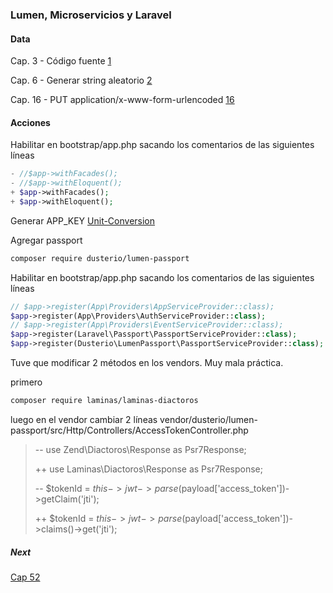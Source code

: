 ### Lumen, Microservicios y Laravel

#### Data

Cap. 3 - Código fuente [1](https://www.udemy.com/course/microservicios-con-lumen-una-arquitectura-orientada-a-servicios/learn/lecture/12176980#overview)


Cap. 6 - Generar string aleatorio [2](http://www.unit-conversion.info/texttools/random-string-generator/)

Cap. 16 - PUT application/x-www-form-urlencoded [16](https://www.udemy.com/course/microservicios-con-lumen-una-arquitectura-orientada-a-servicios/learn/lecture/12177192#overview)


#### Acciones

Habilitar en bootstrap/app.php sacando los comentarios de las siguientes líneas

```php
- //$app->withFacades();
- //$app->withEloquent();
+ $app->withFacades();
+ $app->withEloquent();
```

Generar APP_KEY
[Unit-Conversion](http://www.unit-conversion.info/texttools/random-string-generator/)

Agregar passport

```bash
composer require dusterio/lumen-passport
```


Habilitar en bootstrap/app.php sacando los comentarios de las siguientes líneas

```php
// $app->register(App\Providers\AppServiceProvider::class);
$app->register(App\Providers\AuthServiceProvider::class);
// $app->register(App\Providers\EventServiceProvider::class);
$app->register(Laravel\Passport\PassportServiceProvider::class);
$app->register(Dusterio\LumenPassport\PassportServiceProvider::class);
```
Tuve que modificar 2 métodos en los vendors. Muy mala práctica.

primero 
```bash
composer require laminas/laminas-diactoros
```

luego en el vendor cambiar 2 líneas
vendor/dusterio/lumen-passport/src/Http/Controllers/AccessTokenController.php

> -- use Zend\Diactoros\Response as Psr7Response;
>
> ++ use Laminas\Diactoros\Response as Psr7Response;
> 
> -- $tokenId = $this->jwt->parse($payload['access_token'])->getClaim('jti');
> 
> ++ $tokenId = $this->jwt->parse($payload['access_token'])->claims()->get('jti');


##### Next
[Cap 52](https://www.udemy.com/course/microservicios-con-lumen-una-arquitectura-orientada-a-servicios/learn/lecture/12177338#questions/15098794)

